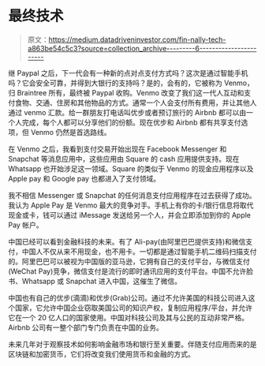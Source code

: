 # 最终技术

> 原文：<https://medium.datadriveninvestor.com/fin-nally-tech-a863be54c5c3?source=collection_archive---------6----------------------->

继 Paypal 之后，下一代会有一种新的点对点支付方式吗？这次是通过智能手机吗？它会安全可靠，并得到大银行的支持吗？是的，会有的，它被称为 Venmo，归 Braintree 所有，最终被 Paypal 收购。Venmo 改变了我们这一代人互动和支付食物、交通、住房和其他物品的方式。通常一个人会支付所有费用，并让其他人通过 venmo 汇款。给一群朋友打电话叫优步或者预订旅行的 Airbnb 都可以由一个人完成，每个人都可以分享他们的份额。现在优步和 Airbnb 都有共享支付选项，但 Venmo 仍然是首选路线。

在 Venmo 之后，我看到支付交易开始出现在 Facebook Messenger 和 Snapchat 等消息应用中，这些应用由 Square 的 cash 应用提供支持。现在 Whatsapp 也开始涉足这一领域。Square 的类似于 Venmo 的现金应用程序以及 Apple pay 和 Google pay 也都进入了支付领域。

我不相信 Messenger 或 Snapchat 的任何消息支付应用程序在过去获得了成功。我认为 Apple Pay 是 Venmo 最大的竞争对手。手机上有你的卡/银行信息将取代现金或卡，钱可以通过 iMessage 发送给另一个人，并会立即添加到你的 Apple Pay 帐户。

中国已经可以看到金融科技的未来。有了 Ali-pay(由阿里巴巴提供支持)和微信支付，中国人不仅从来不用现金，也不用卡。一切都是通过智能手机二维码扫描支付的。阿里巴巴可以被视为中国版的亚马逊，它拥有自己的支付平台，与微信支付(WeChat Pay)竞争，微信支付是流行的即时通讯应用的支付平台。中国不允许脸书、Whatsapp 或 Snapchat 进入中国，这催生了微信。

中国也有自己的优步(滴滴)和优步(Grab)公司。通过不允许美国的科技公司进入这个国家，它允许中国企业窃取美国公司的知识产权，复制应用程序/平台，并允许它在一个 20 亿人口的国家使用。中国对科技公司及其与公民的互动非常严格。Airbnb 公司有一整个部门专门负责在中国的业务。

未来几年对于观察技术如何影响金融市场和银行至关重要。伴随支付应用而来的是区块链和加密货币，它们将改变我们使用货币和金融的方式。